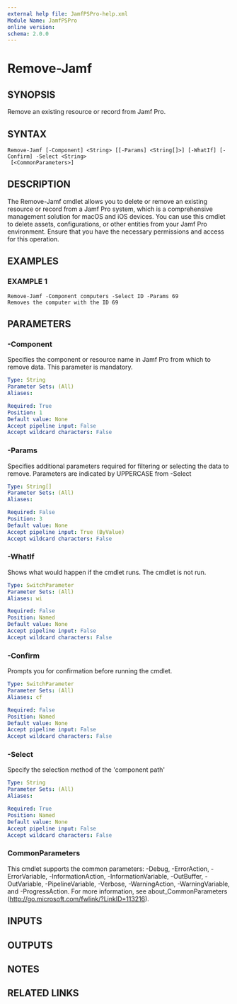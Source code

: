 ```yaml
---
external help file: JamfPSPro-help.xml
Module Name: JamfPSPro
online version:
schema: 2.0.0
---
```


# Remove-Jamf

## SYNOPSIS
Remove an existing resource or record from Jamf Pro.

## SYNTAX

```
Remove-Jamf [-Component] <String> [[-Params] <String[]>] [-WhatIf] [-Confirm] -Select <String>
 [<CommonParameters>]
```

## DESCRIPTION
The Remove-Jamf cmdlet allows you to delete or remove an existing resource
or record from a Jamf Pro system, which is a comprehensive management solution
for macOS and iOS devices.
You can use this cmdlet to delete assets, configurations,
or other entities from your Jamf Pro environment.
Ensure that you have the necessary
permissions and access for this operation.

## EXAMPLES

### EXAMPLE 1
```
Remove-Jamf -Component computers -Select ID -Params 69
Removes the computer with the ID 69
```

## PARAMETERS

### -Component
Specifies the component or resource name in Jamf Pro from which to remove data.
This parameter is mandatory.

```yaml
Type: String
Parameter Sets: (All)
Aliases:

Required: True
Position: 1
Default value: None
Accept pipeline input: False
Accept wildcard characters: False
```

### -Params
Specifies additional parameters required for filtering or selecting the data to remove.
Parameters are indicated by UPPERCASE from -Select

```yaml
Type: String[]
Parameter Sets: (All)
Aliases:

Required: False
Position: 3
Default value: None
Accept pipeline input: True (ByValue)
Accept wildcard characters: False
```

### -WhatIf
Shows what would happen if the cmdlet runs.
The cmdlet is not run.

```yaml
Type: SwitchParameter
Parameter Sets: (All)
Aliases: wi

Required: False
Position: Named
Default value: None
Accept pipeline input: False
Accept wildcard characters: False
```

### -Confirm
Prompts you for confirmation before running the cmdlet.

```yaml
Type: SwitchParameter
Parameter Sets: (All)
Aliases: cf

Required: False
Position: Named
Default value: None
Accept pipeline input: False
Accept wildcard characters: False
```

### -Select
Specify the selection method of the 'component path'

```yaml
Type: String
Parameter Sets: (All)
Aliases:

Required: True
Position: Named
Default value: None
Accept pipeline input: False
Accept wildcard characters: False
```

### CommonParameters
This cmdlet supports the common parameters: -Debug, -ErrorAction, -ErrorVariable, -InformationAction, -InformationVariable, -OutBuffer, -OutVariable, -PipelineVariable, -Verbose, -WarningAction, -WarningVariable, and -ProgressAction. 
For more information, see about_CommonParameters (http://go.microsoft.com/fwlink/?LinkID=113216).

## INPUTS

## OUTPUTS

## NOTES

## RELATED LINKS
